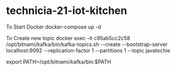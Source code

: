 # technicia-21-iot-kitchen


To Start Docker
docker-compose up -d


To Create new topic
docker exec -it c95ab5cc2c58 /opt/bitnami/kafka/bin/kafka-topics.sh --create --bootstrap-server localhost:9092 --replication-factor 1 --partitions 1 --topic javatechie

export PATH=/opt/bitnami/kafka/bin:$PATH

